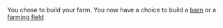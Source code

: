 You chose to build your farm. You now have a choice to build a [barn](../barn.md) or a [farming field](../farming-field.) 